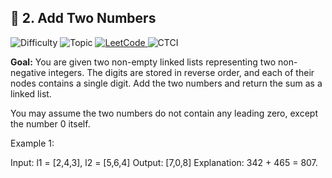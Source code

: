 ## 🧩 2. Add Two Numbers

<p>
  <img alt="Difficulty" src="https://img.shields.io/badge/Implementation_Difficulty-Medium-yellow">
   <img alt="Topic" src="https://img.shields.io/badge/Topic-Linked%20List%20•%20Two%20Pointers-9b59b6?style=for-the-badge">
  <a href="https://leetcode.com/problems/add-two-numbers/description/">
    <img alt="LeetCode" src="https://img.shields.io/badge/LeetCode-Problem%202-ffa116?style=for-the-badge&logo=leetcode&logoColor=black">
  </a>
  <img alt="CTCI" src="https://img.shields.io/badge/Source-CTCI%202.5%20(Sum%20Lists)-1e90ff?style=for-the-badge">
</p>

**Goal:** You are given two non-empty linked lists representing two non-negative integers. The digits are stored in reverse order, and each of their nodes contains a single digit. Add the two numbers and return the sum as a linked list.

You may assume the two numbers do not contain any leading zero, except the number 0 itself.

Example 1:

Input: l1 = [2,4,3], l2 = [5,6,4]
Output: [7,0,8]
Explanation: 342 + 465 = 807.